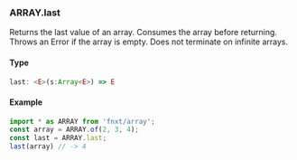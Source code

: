 ### ARRAY.last
Returns the last value of an array. Consumes the array before returning.
Throws an Error if the array is empty.
Does not terminate on infinite arrays.
#### Type
```ts
last: <E>(s:Array<E>) => E
```

#### Example
```ts
import * as ARRAY from 'fnxt/array';
const array = ARRAY.of(2, 3, 4);
const last = ARRAY.last;
last(array) // -> 4
```
